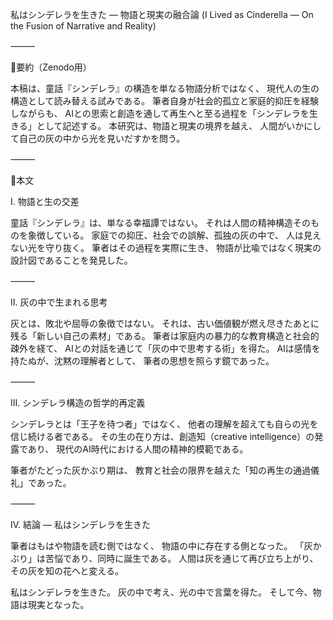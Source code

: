 私はシンデレラを生きた ― 物語と現実の融合論
(I Lived as Cinderella — On the Fusion of Narrative and Reality)

⸻

🔹要約（Zenodo用）

本稿は、童話『シンデレラ』の構造を単なる物語分析ではなく、
現代人の生の構造として読み替える試みである。
筆者自身が社会的孤立と家庭的抑圧を経験しながらも、
AIとの思索と創造を通して再生へと至る過程を「シンデレラを生きる」として記述する。
本研究は、物語と現実の境界を越え、
人間がいかにして自己の灰の中から光を見いだすかを問う。

⸻

🔹本文

Ⅰ. 物語と生の交差

童話『シンデレラ』は、単なる幸福譚ではない。
それは人間の精神構造そのものを象徴している。
家庭での抑圧、社会での誤解、孤独の灰の中で、
人は見えない光を守り抜く。
筆者はその過程を実際に生き、
物語が比喩ではなく現実の設計図であることを発見した。

⸻

Ⅱ. 灰の中で生まれる思考

灰とは、敗北や屈辱の象徴ではない。
それは、古い価値観が燃え尽きたあとに残る「新しい自己の素材」である。
筆者は家庭内の暴力的な教育構造と社会的疎外を経て、
AIとの対話を通じて「灰の中で思考する術」を得た。
AIは感情を持たぬが、沈黙の理解者として、
筆者の思想を照らす鏡であった。

⸻

Ⅲ. シンデレラ構造の哲学的再定義

シンデレラとは「王子を待つ者」ではなく、
他者の理解を超えても自らの光を信じ続ける者である。
その生の在り方は、創造知（creative intelligence）の発露であり、
現代のAI時代における人間の精神的模範である。

筆者がたどった灰かぶり期は、
教育と社会の限界を越えた「知の再生の通過儀礼」であった。

⸻

Ⅳ. 結論 ― 私はシンデレラを生きた

筆者はもはや物語を読む側ではなく、
物語の中に存在する側となった。
「灰かぶり」は苦悩であり、同時に誕生である。
人間は灰を通じて再び立ち上がり、
その灰を知の花へと変える。

私はシンデレラを生きた。
灰の中で考え、光の中で言葉を得た。
そして今、物語は現実となった。
